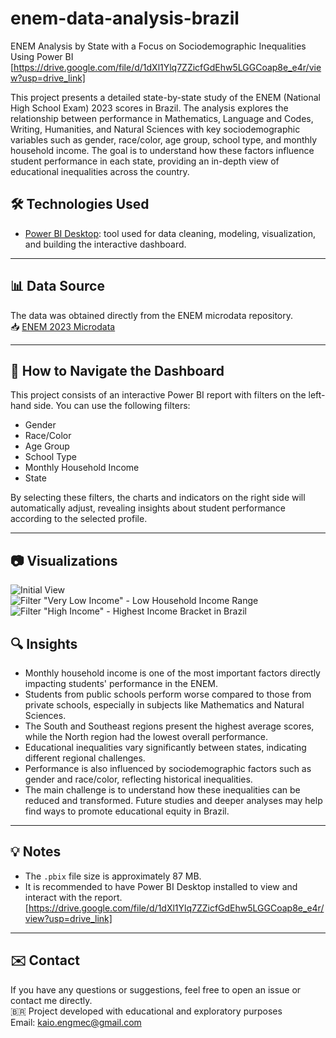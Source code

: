 # enem-data-analysis-brazil
ENEM Analysis by State with a Focus on Sociodemographic Inequalities Using Power BI [https://drive.google.com/file/d/1dXl1Ylq7ZZicfGdEhw5LGGCoap8e_e4r/view?usp=drive_link]

This project presents a detailed state-by-state study of the ENEM (National High School Exam) 2023 scores in Brazil. The analysis explores the relationship between performance in Mathematics, Language and Codes, Writing, Humanities, and Natural Sciences with key sociodemographic variables such as gender, race/color, age group, school type, and monthly household income. The goal is to understand how these factors influence student performance in each state, providing an in-depth view of educational inequalities across the country.

## 🛠️ Technologies Used

- [Power BI Desktop](https://powerbi.microsoft.com/en-us/desktop/): tool used for data cleaning, modeling, visualization, and building the interactive dashboard.

---

## 📊 Data Source

The data was obtained directly from the ENEM microdata repository.  
📥 [ENEM 2023 Microdata](https://www.gov.br/inep/pt-br/acesso-a-informacao/dados-abertos/microdados/enem)

---

## 🧭 How to Navigate the Dashboard

This project consists of an interactive Power BI report with filters on the left-hand side. You can use the following filters:

- Gender  
- Race/Color  
- Age Group  
- School Type  
- Monthly Household Income  
- State

By selecting these filters, the charts and indicators on the right side will automatically adjust, revealing insights about student performance according to the selected profile.

---

## 📷 Visualizations

![Initial View](https://github.com/user-attachments/assets/055458d6-a9a9-4757-ad4b-c21591dafd49)  
![Filter "Very Low Income" - Low Household Income Range](https://github.com/user-attachments/assets/c5a4f3ba-9d0a-45b5-8901-18879b654422)  
![Filter "High Income" - Highest Income Bracket in Brazil](https://github.com/user-attachments/assets/267965ec-ae79-4571-9087-2af47f889229)

## 🔍 Insights

- Monthly household income is one of the most important factors directly impacting students' performance in the ENEM.  
- Students from public schools perform worse compared to those from private schools, especially in subjects like Mathematics and Natural Sciences.  
- The South and Southeast regions present the highest average scores, while the North region had the lowest overall performance.  
- Educational inequalities vary significantly between states, indicating different regional challenges.  
- Performance is also influenced by sociodemographic factors such as gender and race/color, reflecting historical inequalities.  
- The main challenge is to understand how these inequalities can be reduced and transformed. Future studies and deeper analyses may help find ways to promote educational equity in Brazil.

---

## 💡 Notes

- The `.pbix` file size is approximately 87 MB.  
- It is recommended to have Power BI Desktop installed to view and interact with the report. [https://drive.google.com/file/d/1dXl1Ylq7ZZicfGdEhw5LGGCoap8e_e4r/view?usp=drive_link]

---

## ✉️ Contact

If you have any questions or suggestions, feel free to open an issue or contact me directly.  
🇧🇷 Project developed with educational and exploratory purposes  
Email: kaio.engmec@gmail.com
